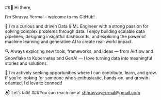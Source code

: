 
##👋 Hi there, 

I’m Shravya Yermal – welcome to my GitHub!

🎯 I’m a curious and driven Data & ML Engineer with a strong passion for solving complex problems through data. I enjoy building scalable data pipelines, designing insightful dashboards, and exploring the power of machine learning and generative AI to create real-world impact.

🔍 Always exploring new tools, frameworks, and ideas — from Airflow and Snowflake to Kubernetes and GenAI — I love turning data into meaningful stories and solutions.

💼 I’m actively seeking opportunities where I can contribute, learn, and grow. If you’re looking for someone who’s enthusiastic, hands-on, and growth-oriented, I’d love to connect!

📬 Let’s talk!
###You can reach me at shhravyayerrmal@gmail.com




